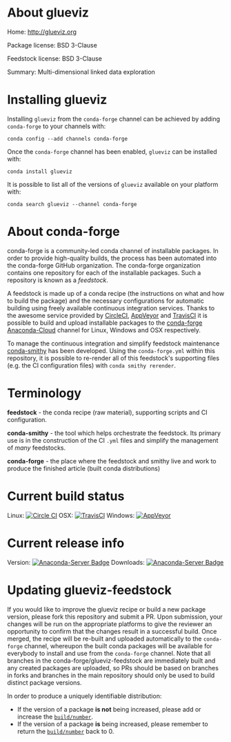 About glueviz
=============

Home: http://glueviz.org

Package license: BSD 3-Clause

Feedstock license: BSD 3-Clause

Summary: Multi-dimensional linked data exploration



Installing glueviz
==================

Installing `glueviz` from the `conda-forge` channel can be achieved by adding `conda-forge` to your channels with:

```
conda config --add channels conda-forge
```

Once the `conda-forge` channel has been enabled, `glueviz` can be installed with:

```
conda install glueviz
```

It is possible to list all of the versions of `glueviz` available on your platform with:

```
conda search glueviz --channel conda-forge
```



About conda-forge
=================

conda-forge is a community-led conda channel of installable packages.
In order to provide high-quality builds, the process has been automated into the
conda-forge GitHub organization. The conda-forge organization contains one repository
for each of the installable packages. Such a repository is known as a *feedstock*.

A feedstock is made up of a conda recipe (the instructions on what and how to build
the package) and the necessary configurations for automatic building using freely
available continuous integration services. Thanks to the awesome service provided by
[CircleCI](https://circleci.com/), [AppVeyor](http://www.appveyor.com/)
and [TravisCI](https://travis-ci.org/) it is possible to build and upload installable
packages to the [conda-forge](https://anaconda.org/conda-forge)
[Anaconda-Cloud](http://docs.anaconda.org/) channel for Linux, Windows and OSX respectively.

To manage the continuous integration and simplify feedstock maintenance
[conda-smithy](http://github.com/conda-forge/conda-smithy) has been developed.
Using the ``conda-forge.yml`` within this repository, it is possible to re-render all of
this feedstock's supporting files (e.g. the CI configuration files) with ``conda smithy rerender``.


Terminology
===========

**feedstock** - the conda recipe (raw material), supporting scripts and CI configuration.

**conda-smithy** - the tool which helps orchestrate the feedstock.
                   Its primary use is in the construction of the CI ``.yml`` files
                   and simplify the management of *many* feedstocks.

**conda-forge** - the place where the feedstock and smithy live and work to
                  produce the finished article (built conda distributions)

Current build status
====================

Linux: [![Circle CI](https://circleci.com/gh/conda-forge/glueviz-feedstock.svg?style=shield)](https://circleci.com/gh/conda-forge/glueviz-feedstock)
OSX: [![TravisCI](https://travis-ci.org/conda-forge/glueviz-feedstock.svg?branch=master)](https://travis-ci.org/conda-forge/glueviz-feedstock)
Windows: [![AppVeyor](https://ci.appveyor.com/api/projects/status/github/conda-forge/glueviz-feedstock?svg=True)](https://ci.appveyor.com/project/conda-forge/glueviz-feedstock/branch/master)

Current release info
====================
Version: [![Anaconda-Server Badge](https://anaconda.org/conda-forge/glueviz/badges/version.svg)](https://anaconda.org/conda-forge/glueviz)
Downloads: [![Anaconda-Server Badge](https://anaconda.org/conda-forge/glueviz/badges/downloads.svg)](https://anaconda.org/conda-forge/glueviz)


Updating glueviz-feedstock
==========================

If you would like to improve the glueviz recipe or build a new
package version, please fork this repository and submit a PR. Upon submission,
your changes will be run on the appropriate platforms to give the reviewer an
opportunity to confirm that the changes result in a successful build. Once
merged, the recipe will be re-built and uploaded automatically to the
`conda-forge` channel, whereupon the built conda packages will be available for
everybody to install and use from the `conda-forge` channel.
Note that all branches in the conda-forge/glueviz-feedstock are
immediately built and any created packages are uploaded, so PRs should be based
on branches in forks and branches in the main repository should only be used to
build distinct package versions.

In order to produce a uniquely identifiable distribution:
 * If the version of a package **is not** being increased, please add or increase
   the [``build/number``](http://conda.pydata.org/docs/building/meta-yaml.html#build-number-and-string).
 * If the version of a package **is** being increased, please remember to return
   the [``build/number``](http://conda.pydata.org/docs/building/meta-yaml.html#build-number-and-string)
   back to 0.
